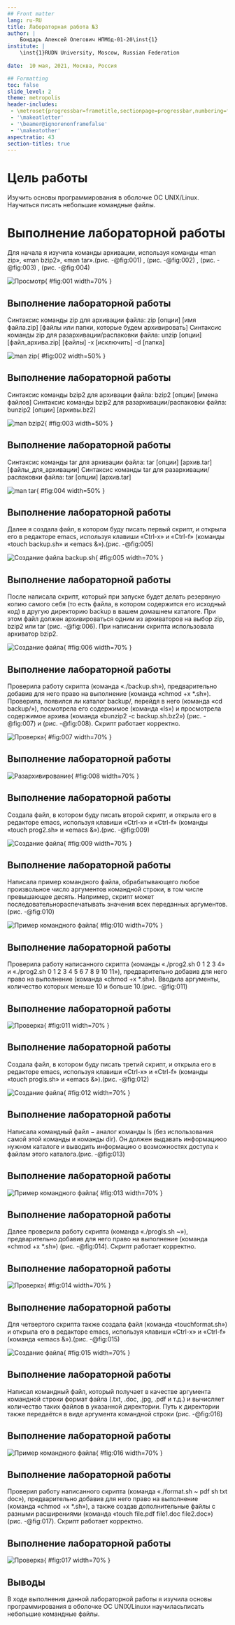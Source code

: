 ```yaml
---
## Front matter
lang: ru-RU
title: Лабораторная работа №3
author: |
	Бондарь Алексей Олегович НПМбд-01-20\inst{1}
institute: |
	\inst{1}RUDN University, Moscow, Russian Federation
	
date:  10 мая, 2021, Москва, Россия

## Formatting
toc: false
slide_level: 2
theme: metropolis
header-includes: 
 - \metroset{progressbar=frametitle,sectionpage=progressbar,numbering=fraction}
 - '\makeatletter'
 - '\beamer@ignorenonframefalse'
 - '\makeatother'
aspectratio: 43
section-titles: true
---
```


# Цель работы

Изучить основы программирования в оболочке ОС UNIX/Linux. Научиться писать небольшие командные файлы.



# Выполнение лабораторной работы

Для начала я изучила команды архивации, используя команды «man
zip», «man bzip2», «man tar».(рис. -@fig:001) , (рис. -@fig:002) , (рис. -@fig:003) , (рис. -@fig:004)

![Просмотр](image/1.png){ #fig:001 width=70% }

## Выполнение лабораторной работы

Синтаксис команды zip для архивации файла:
zip [опции] [имя файла.zip] [файлы или папки, которые будем архивировать]
Синтаксис команды zip для разархивации/распаковки файла: unzip [опции] [файл_архива.zip] [файлы] -x [исключить] -d [папка]

![man zip](image/2.png){ #fig:002 width=50% }

## Выполнение лабораторной работы

Синтаксис команды bzip2 для архивации файла:
bzip2 [опции] [имена файлов]
Синтаксис команды bzip2 для разархивации/распаковки файла:
bunzip2 [опции] [архивы.bz2]

![man bzip2](image/3.png){ #fig:003 width=50% }

## Выполнение лабораторной работы

Синтаксис команды tar для архивации файла:
tar [опции] [архив.tar] [файлы_для_архивации]
Синтаксис команды tar для разархивации/распаковки файла:
tar [опции] [архив.tar]

![man tar](image/4.png){ #fig:004 width=50% }

## Выполнение лабораторной работы

Далее я создала файл, в котором буду писать первый скрипт, и открыла
его в редакторе emacs, используя клавиши «Ctrl-x» и «Ctrl-f» (команды
«touch backup.sh» и «emacs &»).(рис. -@fig:005)

![Создание файла backup.sh](image/5.png){ #fig:005 width=70% }

## Выполнение лабораторной работы

После написала скрипт, который при запуске будет делать резервную копию самого себя (то есть файла, в котором содержится его исходный код) в другую директорию backup в вашем домашнем каталоге. При этом файл должен архивироваться одним из архиваторов на выбор zip, bzip2 или tar (рис. -@fig:006). При написании скрипта использовала архиватор bzip2.

![Создание файла](image/6.png){ #fig:006 width=70% }

## Выполнение лабораторной работы

Проверила работу скрипта (команда «./backup.sh»), предварительно добавив для него право на выполнение (команда «chmod +x *.sh»). Проверила, появился ли каталог backup/, перейдя в него (команда «cd backup/»), посмотрела его содержимое (команда «ls») и просмотрела содержимое архива (команда «bunzip2 -c backup.sh.bz2») (рис. -@fig:007) и (рис. -@fig:008). Скрипт работает корректно.

![Проверка](image/7.png){ #fig:007 width=70% }

## Выполнение лабораторной работы

 
![Разархивирование](image/8.png){ #fig:008 width=70% }

## Выполнение лабораторной работы

Создала файл, в котором буду писать второй скрипт, и открыла его в редакторе emacs, используя клавиши «Ctrl-x» и «Ctrl-f» (команды «touch prog2.sh» и «emacs &»).(рис. -@fig:009)

![Создание файла](image/9.png){ #fig:009 width=70% }

## Выполнение лабораторной работы

Написала пример командного файла, обрабатывающего любое произвольное число аргументов командной строки, в том числе превышающее десять. Например, скрипт может последовательнораспечатывать значения всех переданных аргументов.(рис. -@fig:010)

![Пример командного файла](image/10.png){ #fig:010 width=70% }

## Выполнение лабораторной работы

Проверила работу написанного скрипта (команды «./prog2.sh 0 1 2 3 4» и «./prog2.sh 0 1 2 3 4 5 6 7 8 9 10 11»), предварительно добавив для него право на выполнение (команда «chmod +x *.sh»). Вводила аргументы, количество которых меньше 10 и больше 10.(рис. -@fig:011)

## Выполнение лабораторной работы

![Проверка](image/11.png){ #fig:011 width=70% }

## Выполнение лабораторной работы

Создала файл, в котором буду писать третий скрипт, и открыла его в редакторе emacs, используя клавиши «Ctrl-x» и «Ctrl-f» (команды «touch progls.sh» и «emacs &»).(рис. -@fig:012)

![Создание файла](image/12.png){ #fig:012 width=70% }

## Выполнение лабораторной работы

Написала командный файл − аналог команды ls (без использования самой этой команды и команды dir). Он должен выдавать информациюо нужном каталоге и выводить информацию о возможностях доступа к файлам этого каталога.(рис. -@fig:013)

## Выполнение лабораторной работы

![Пример командного файла](image/13.png){ #fig:013 width=70% }

## Выполнение лабораторной работы

Далее проверила работу скрипта (команда «./progls.sh ~»), предварительно добавив для него право на выполнение (команда «chmod +x *.sh») (рис. -@fig:014).
Скрипт работает корректно.

## Выполнение лабораторной работы

![Проверка](image/14.png){ #fig:014 width=70% }

## Выполнение лабораторной работы

Для четвертого скрипта также создала файл (команда «touchformat.sh») и открыла его в редакторе emacs, используя клавиши «Ctrl-x» и «Ctrl-f» (команда «emacs &»).(рис. -@fig:015)

![Создание файла](image/15.png){ #fig:015 width=70% }

## Выполнение лабораторной работы

Написал командный файл, который получает в качестве аргумента командной строки формат файла (.txt, .doc, .jpg, .pdf и т.д.) и вычисляет количество таких файлов в указанной директории. Путь к директории также передаётся в виде аргумента командной строки (рис. -@fig:016)

## Выполнение лабораторной работы

![Пример командного файла](image/16.png){ #fig:016 width=70% }

## Выполнение лабораторной работы

Проверил работу написанного скрипта (команда «./format.sh ~ pdf sh txt doc»), предварительно добавив для него право на выполнение (команда «chmod +x *.sh»), а также создав дополнительные файлы с разными расширениями (команда «touch file.pdf file1.doc file2.doc») (рис. -@fig:017).
Скрипт работает корректно.

## Выполнение лабораторной работы

![Проверка](image/17.png){ #fig:017 width=70% }


## Выводы

В ходе выполнения данной лабораторной работы я изучила основы программирования  в  оболочке  ОС UNIX/Linuxи  научиласьписать небольшие командные файлы.

